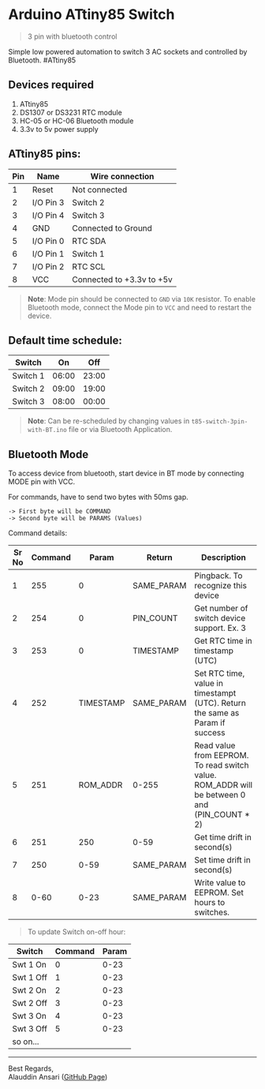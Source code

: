 Arduino ATtiny85 Switch 
=======================
> 3 pin with bluetooth control


Simple low powered automation to switch 3 AC sockets and controlled by Bluetooth. #ATtiny85


## Devices required
1. ATtiny85
2. DS1307 or DS3231 RTC module
3. HC-05 or HC-06 Bluetooth module
4. 3.3v to 5v power supply


## ATtiny85 pins:


Pin   | Name         | Wire connection
----- | ------------ | ---------------
1     | Reset        | Not connected              
2     | I/O Pin 3    | Switch 2  |  BT Tx         
3     | I/O Pin 4    | Switch 3  |  BT Rx         
4     | GND          | Connected to Ground        
5     | I/O Pin 0    | RTC SDA                    
6     | I/O Pin 1    | Switch 1  | Mode change pin
7     | I/O Pin 2    | RTC SCL                    
8     | VCC          | Connected to +3.3v to +5v  


> **Note**: Mode pin should be connected to `GND` via `10K` resistor. To enable
> Bluetooth mode, connect the Mode pin to `VCC` and need to restart the device.


## Default time schedule:

Switch   | On       | Off
-------- | -------- | -----
Switch 1 | 06:00    | 23:00
Switch 2 | 09:00    | 19:00
Switch 3 | 08:00    | 00:00

> **Note**: Can be re-scheduled by changing values in `t85-switch-3pin-with-BT.ino` file or via Bluetooth Application.


## Bluetooth Mode

To access device from bluetooth, start device in BT mode by connecting MODE pin with VCC.

For commands, have to send two bytes with 50ms gap.
```
-> First byte will be COMMAND
-> Second byte will be PARAMS (Values)
```

Command details:

Sr No  | Command  | Param      | Return      | Description
------ | -------- | -----------| ----------- | -----------
1      | 255      | 0          | SAME_PARAM  | Pingback. To recognize this device
2      | 254      | 0          | PIN_COUNT   | Get number of switch device support. Ex. 3
3      | 253      | 0          | TIMESTAMP   | Get RTC time in timestamp (UTC)
4      | 252      | TIMESTAMP  | SAME_PARAM  | Set RTC time, value in timestampt (UTC). Return the same as Param if success
5      | 251      | ROM_ADDR   | 0-255       | Read value from EEPROM. To read switch value. ROM_ADDR will be between 0 and (PIN_COUNT * 2)
6      | 251      | 250        | 0-59        | Get time drift in second(s)
7      | 250      | 0-59       | SAME_PARAM  | Set time drift in second(s)
8      | 0-60     | 0-23       | SAME_PARAM  | Write value to EEPROM. Set hours to switches.


> To update Switch on-off hour:

Switch    | Command | Param
--------- | ------- | ------
Swt 1 On  | 0       | 0-23
Swt 1 Off | 1       | 0-23
Swt 2 On  | 2       | 0-23
Swt 2 Off | 3       | 0-23
Swt 3 On  | 4       | 0-23
Swt 3 Off | 5       | 0-23
so on...  |         |     


---
  
Best Regards,  
Alauddin Ansari 
([GitHub Page](https://github.com/AlauddinTheWonder "Alauddin Ansari"))
